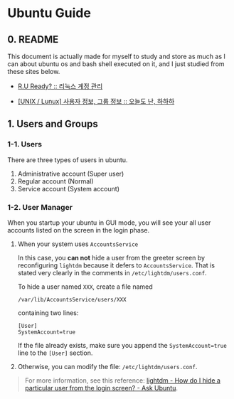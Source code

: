 
# Ubuntu Guide
## 0. README
This document is actually made for myself to study and store as much as I can about ubuntu os and bash shell executed on it,
and I just studied from these sites below.

- [R.U Ready? :: 리눅스 계정 관리](https://psman2.tistory.com/entry/%EB%A6%AC%EB%88%85%EC%8A%A4-%EA%B3%84%EC%A0%95-%EA%B4%80%EB%A6%AC)

- [[UNIX / Lunux] 사용자 정보, 그룹 정보 :: 오늘도 난, 하하하](https://eunguru.tistory.com/88?category=667830)

## 1. Users and Groups
### 1-1. Users
There are three types of users in ubuntu.

1. Administrative account (Super user)
2. Regular account (Normal)
3. Service account (System account)
### 1-2. User Manager
When you startup your ubuntu in GUI mode, you will see your all user accounts listed on the screen in the login phase.

1. When your system uses `AccountsService`

	In this case, you  **can not**  hide a user from the greeter screen by reconfiguring  `lightdm`  because it defers to  `AccountsService`. That is stated very clearly in the comments in  `/etc/lightdm/users.conf`.
	
	To hide a user named  `XXX`, create a file named

	```
	/var/lib/AccountsService/users/XXX
	```
	containing two lines:
	```
	[User]
	SystemAccount=true
	```
	If the file already exists, make sure you append the  `SystemAccount=true`  line to the  `[User]`  section.

2. Otherwise, you can modify the file: `/etc/lightdm/users.conf`.

> For more information, see this reference: [lightdm - How do I hide a particular user from the login screen? - Ask Ubuntu](https://askubuntu.com/questions/92349/how-do-i-hide-a-particular-user-from-the-login-screen).
